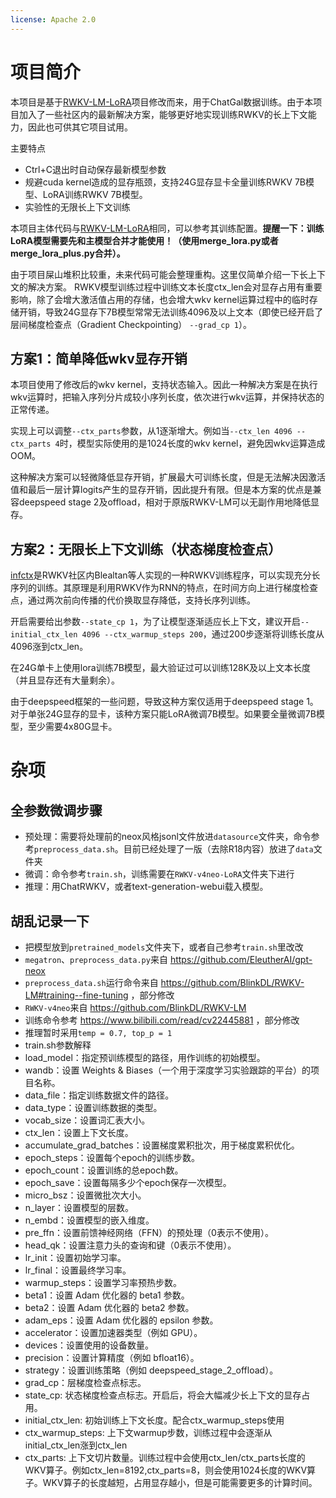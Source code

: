 ```yaml
---
license: Apache 2.0
---
```


# 项目简介

本项目是基于[RWKV-LM-LoRA](https://github.com/Blealtan/RWKV-LM-LoRA/)项目修改而来，用于ChatGal数据训练。由于本项目加入了一些社区内的最新解决方案，能够更好地实现训练RWKV的长上下文能力，因此也可供其它项目试用。

主要特点

- Ctrl+C退出时自动保存最新模型参数
- 规避cuda kernel造成的显存瓶颈，支持24G显存显卡全量训练RWKV 7B模型、LoRA训练RWKV 7B模型。
- 实验性的无限长上下文训练

本项目主体代码与[RWKV-LM-LoRA](https://github.com/Blealtan/RWKV-LM-LoRA/)相同，可以参考其训练配置。**提醒一下：训练LoRA模型需要先和主模型合并才能使用！（使用merge_lora.py或者merge_lora_plus.py合并）。**

由于项目屎山堆积比较重，未来代码可能会整理重构。这里仅简单介绍一下长上下文的解决方案。
RWKV模型训练过程中训练文本长度ctx_len会对显存占用有重要影响，除了会增大激活值占用的存储，也会增大wkv kernel运算过程中的临时存储开销，导致24G显存下7B模型常常无法训练4096及以上文本（即使已经开启了层间梯度检查点（Gradient Checkpointing） `--grad_cp 1`）。

## 方案1：简单降低wkv显存开销

本项目使用了修改后的wkv kernel，支持状态输入。因此一种解决方案是在执行wkv运算时，把输入序列分片成较小序列长度，依次进行wkv运算，并保持状态的正常传递。

实现上可以调整`--ctx_parts`参数，从1逐渐增大。例如当`--ctx_len 4096 --ctx_parts 4`时，模型实际使用的是1024长度的wkv kernel，避免因wkv运算造成OOM。

这种解决方案可以轻微降低显存开销，扩展最大可训练长度，但是无法解决因激活值和最后一层计算logits产生的显存开销，因此提升有限。但是本方案的优点是兼容deepspeed stage 2及offload，相对于原版RWKV-LM可以无副作用地降低显存。

## 方案2：无限长上下文训练（状态梯度检查点）

[infctx](https://github.com/Blealtan/RWKV-LM-LoRA/tree/dev-infctx)是RWKV社区内Blealtan等人实现的一种RWKV训练程序，可以实现充分长序列的训练。其原理是利用RWKV作为RNN的特点，在时间方向上进行梯度检查点，通过两次前向传播的代价换取显存降低，支持长序列训练。

开启需要给出参数`--state_cp 1`，为了让模型逐渐适应长上下文，建议开启`--initial_ctx_len 4096 --ctx_warmup_steps 200`，通过200步逐渐将训练长度从4096涨到ctx_len。

在24G单卡上使用lora训练7B模型，最大验证过可以训练128K及以上文本长度（并且显存还有大量剩余）。

由于deepspeed框架的一些问题，导致这种方案仅适用于deepspeed stage 1。对于单张24G显存的显卡，该种方案只能LoRA微调7B模型。如果要全量微调7B模型，至少需要4x80G显卡。


# 杂项

## 全参数微调步骤

- 预处理：需要将处理前的neox风格jsonl文件放进`datasource`文件夹，命令参考`preprocess_data.sh`。目前已经处理了一版（去除R18内容）放进了`data`文件夹
- 微调：命令参考`train.sh`，训练需要在`RWKV-v4neo-LoRA`文件夹下进行
- 推理：用ChatRWKV，或者text-generation-webui载入模型。

## 胡乱记录一下

- 把模型放到`pretrained_models`文件夹下，或者自己参考`train.sh`里改改
- `megatron`、`preprocess_data.py`来自 https://github.com/EleutherAI/gpt-neox
- `preprocess_data.sh`运行命令来自 https://github.com/BlinkDL/RWKV-LM#training--fine-tuning ，部分修改
- `RWKV-v4neo`来自 https://github.com/BlinkDL/RWKV-LM
- 训练命令参考 https://www.bilibili.com/read/cv22445881 ，部分修改
- 推理暂时采用`temp = 0.7, top_p = 1`
- train.sh参数解释
- load_model：指定预训练模型的路径，用作训练的初始模型。
- wandb：设置 Weights & Biases（一个用于深度学习实验跟踪的平台）的项目名称。
- data_file：指定训练数据文件的路径。
- data_type：设置训练数据的类型。
- vocab_size：设置词汇表大小。
- ctx_len：设置上下文长度。
- accumulate_grad_batches：设置梯度累积批次，用于梯度累积优化。
- epoch_steps：设置每个epoch的训练步数。
- epoch_count：设置训练的总epoch数。
- epoch_save：设置每隔多少个epoch保存一次模型。
- micro_bsz：设置微批次大小。
- n_layer：设置模型的层数。
- n_embd：设置模型的嵌入维度。
- pre_ffn：设置前馈神经网络（FFN）的预处理（0表示不使用）。
- head_qk：设置注意力头的查询和键（0表示不使用）。
- lr_init：设置初始学习率。
- lr_final：设置最终学习率。
- warmup_steps：设置学习率预热步数。
- beta1：设置 Adam 优化器的 beta1 参数。
- beta2：设置 Adam 优化器的 beta2 参数。
- adam_eps：设置 Adam 优化器的 epsilon 参数。
- accelerator：设置加速器类型（例如 GPU）。
- devices：设置使用的设备数量。
- precision：设置计算精度（例如 bfloat16）。
- strategy：设置训练策略（例如 deepspeed_stage_2_offload）。
- grad_cp：层梯度检查点标志。
- state_cp: 状态梯度检查点标志。开启后，将会大幅减少长上下文的显存占用。
- initial_ctx_len: 初始训练上下文长度。配合ctx_warmup_steps使用
- ctx_warmup_steps: 上下文warmup步数，训练过程中会逐渐从initial_ctx_len涨到ctx_len
- ctx_parts: 上下文切片数量。训练过程中会使用ctx_len/ctx_parts长度的WKV算子。例如ctx_len=8192,ctx_parts=8，则会使用1024长度的WKV算子。WKV算子的长度越短，占用显存越小，但是可能需要更多的计算时间。
